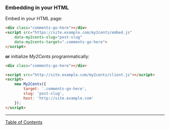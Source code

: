 ### Embedding in your HTML
Embed in your HTML page:

```html
<div class="comments-go-here"></div>
<script src="https://site.example.com/my2cents/embed.js"
    data-my2cents-slug="post-slug"
    data-my2cents-target=".comments-go-here">
</script>
```

**or** initialize *My2Cents* programmatically:

```html
<div class="comments-go-here"></div>

<script src="http://site.example.com/my2cents/client.js"></script>
<script>
    new My2Cents({
        target: '.comments-go-here',
        slug: 'post-slug',
        host: 'http://site.example.com'
    });
</script>
```
---
[Table of Contents](/docs/documentation.md)
